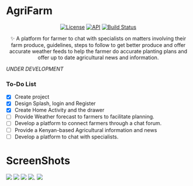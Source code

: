 # AgriFarm

<p align="center">
  <a href="https://opensource.org/licenses/MIT"><img alt="License" src="https://img.shields.io/badge/license-MIT%20License-blue.svg"/></a>
  <a href="https://android-arsenal.com/api?level=23"><img alt="API" src="https://img.shields.io/badge/API-23%2B-brightgreen.svg?style=flat"/></a>
  <a href="https://travis-ci.org/skydoves/ElasticViews"><img alt="Build Status" src="https://travis-ci.org/skydoves/ElasticViews.svg?branch=master"/>
  </a>
  <a href="https://img.shields.io/github/milestones/open/kiduyu-klaus/AGRIFARM--An-android_based-ICT-solution-for-farmers?style=plastic"></a>
</p>
<p align="center">
✨ A platform for farmer to chat with specialists on matters involving their farm produce, guidelines, steps to follow to get better produce and offer accurate weather feeds to help the farmer do accurate planting plans and offer up to date agricultural news and information.
</p>

  *UNDER DEVELOPMENT*
 ### To-Do List

- [x] Create project
- [x] Design Splash, login and Register
- [x] Create Home Activity and the drawer
- [ ] Provide Weather forecast to farmers to facilitate planning.
- [ ] Develop a platform to connect farmers through a chat forum.
- [ ] Provide a Kenyan-based Agricultural information and news
- [ ] Develop a platform to chat with specialists.

# ScreenShots
<img src="./screenshots/splash.jpg"> <img src="./screenshots/login.jpg"> <img src="./screenshots/register.jpg"> <img src="./screenshots/drawer.jpg">.
<img src="./screenshots/register.jpg">
